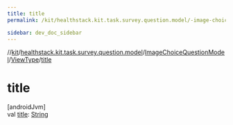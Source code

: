 ```yaml
---
title: title
permalink: /kit/healthstack.kit.task.survey.question.model/-image-choice-question-model/-view-type/title.html

sidebar: dev_doc_sidebar
---
```

//[kit](../../../../index.html)/[healthstack.kit.task.survey.question.model](../../index.html)/[ImageChoiceQuestionModel](../index.html)/[ViewType](index.html)/[title](title.html)



# title



[androidJvm]\
val [title](title.html): [String](https://kotlinlang.org/api/latest/jvm/stdlib/kotlin/-string/index.html)




